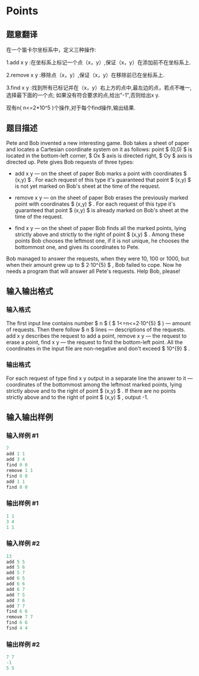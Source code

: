 # Points

## 题意翻译

在一个笛卡尔坐标系中，定义三种操作:

1.add x y :在坐标系上标记一个点（x，y）,保证（x，y）在添加前不在坐标系上.

2.remove x y :移除点（x，y）,保证（x，y）在移除前已在坐标系上.

3.find x y :找到所有已标记并在（x，y）右上方的点中,最左边的点，若点不唯一,选择最下面的一个点; 如果没有符合要求的点,给出"-1",否则给出x y.

现有n( n<=2*10^5 )个操作,对于每个find操作,输出结果.

## 题目描述

Pete and Bob invented a new interesting game. Bob takes a sheet of paper and locates a Cartesian coordinate system on it as follows: point $ (0,0) $ is located in the bottom-left corner, $ Ox $ axis is directed right, $ Oy $ axis is directed up. Pete gives Bob requests of three types:

- add x y — on the sheet of paper Bob marks a point with coordinates $ (x,y) $ . For each request of this type it's guaranteed that point $ (x,y) $ is not yet marked on Bob's sheet at the time of the request.

- remove x y — on the sheet of paper Bob erases the previously marked point with coordinates $ (x,y) $ . For each request of this type it's guaranteed that point $ (x,y) $ is already marked on Bob's sheet at the time of the request.

- find x y — on the sheet of paper Bob finds all the marked points, lying strictly above and strictly to the right of point $ (x,y) $ . Among these points Bob chooses the leftmost one, if it is not unique, he chooses the bottommost one, and gives its coordinates to Pete.

Bob managed to answer the requests, when they were 10, 100 or 1000, but when their amount grew up to $ 2·10^{5} $ , Bob failed to cope. Now he needs a program that will answer all Pete's requests. Help Bob, please!

## 输入输出格式

### 输入格式

The first input line contains number $ n $ ( $ 1<=n<=2·10^{5} $ ) — amount of requests. Then there follow $ n $ lines — descriptions of the requests. add x y describes the request to add a point, remove x y — the request to erase a point, find x y — the request to find the bottom-left point. All the coordinates in the input file are non-negative and don't exceed $ 10^{9} $ .

### 输出格式

For each request of type find x y output in a separate line the answer to it — coordinates of the bottommost among the leftmost marked points, lying strictly above and to the right of point $ (x,y) $ . If there are no points strictly above and to the right of point $ (x,y) $ , output -1.

## 输入输出样例

### 输入样例 #1

```cpp
7
add 1 1
add 3 4
find 0 0
remove 1 1
find 0 0
add 1 1
find 0 0

```
### 输出样例 #1

```cpp
1 1
3 4
1 1

```
### 输入样例 #2

```cpp
13
add 5 5
add 5 6
add 5 7
add 6 5
add 6 6
add 6 7
add 7 5
add 7 6
add 7 7
find 6 6
remove 7 7
find 6 6
find 4 4

```
### 输出样例 #2

```cpp
7 7
-1
5 5

```
